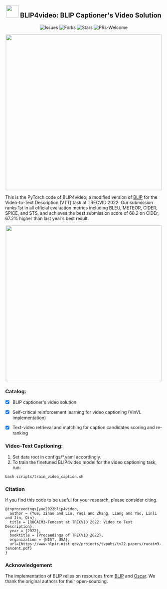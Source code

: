 <div>
  <h2 align="center">
    <img src="https://yuezih-bucket.oss-cn-beijing.aliyuncs.com/blip.png" width="40" />
      BLIP4video: BLIP Captioner's Video Solution
  </h2>
</div>

<p align="center">
    <a >
       <img alt="Issues" src="https://img.shields.io/github/issues/yuezih/BLIP4video?color=blueviolet" />
  	</a>
    <a >
       <img alt="Forks" src="https://img.shields.io/github/forks/yuezih/BLIP4video?color=orange" />
  	</a>
    <a >
       <img alt="Stars" src="https://img.shields.io/github/stars/yuezih/BLIP4video?color=ff69b4" />
  	</a>
<a >
       <img alt="PRs-Welcome" src="https://img.shields.io/badge/PRs-Welcome-red" />
  	</a>
    <br />
</p>

<div align="center">
      <img src="https://yuezih-bucket.oss-cn-beijing.aliyuncs.com/blip4video.png" width=500>
</div>

This is the PyTorch code of BLIP4video, a modified version of [BLIP](https://github.com/salesforce/BLIP) for the Video-to-Text Description (VTT) task at TRECVID 2022. Our submission ranks 1st in all official evaluation metrics including BLEU, METEOR, CIDER, SPICE, and STS, and achieves the best submission score of 60.2 on CIDEr, 67.2\% higher than last year’s best result.  

<div align="center">
      <img src="https://yuezih-bucket.oss-cn-beijing.aliyuncs.com/leaderboard.png" width="500">
</div>

### Catalog:
- [x] BLIP captioner's video solution
- [x] Self-critical reinforcement learning for video captioning (VinVL implementation)
- [x] Text-video retrieval and matching for caption candidates scoring and re-ranking


### Video-Text Captioning:
1. Set data root in configs/*.yaml accordingly.
2. To train the finetuned BLIP4video model for the video captioning task, run:  
```
bash scripts/train_video_caption.sh
```


### Citation
If you find this code to be useful for your research, please consider citing.
```
@inproceedings{yue2022blip4video,
  author = {Yue, Zihao and Liu, Yuqi and Zhang, Liang and Yao, Linli and Jin, Qin},
  title = {RUCAIM3-Tencent at TRECVID 2022: Video to Text Description},
  year = {2022},
  booktitle = {Proceedings of TRECVID 2022},
  organization = {NIST, USA},
  url={https://www-nlpir.nist.gov/projects/tvpubs/tv22.papers/rucaim3-tencent.pdf}
}
```

### Acknowledgement
The implementation of BLIP relies on resources from [BLIP](https://github.com/salesforce/BLIP) and [Oscar](https://github.com/microsoft/Oscar). We thank the original authors for their open-sourcing.  
